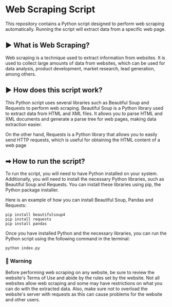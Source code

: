 # Web Scraping Script

This repository contains a Python script designed to perform web scraping automatically. Running the script will extract data from a specific web page.

## ▶ What is Web Scraping?
Web scraping is a technique used to extract information from websites.
It is used to collect large amounts of data from websites, which can be used for data analysis, product development, market research, lead generation, among others.

## ▶ How does this script work?
This Python script uses several libraries such as Beautiful Soup and Requests to perform web scraping.
Beautiful Soup is a Python library used to extract data from HTML and XML files.
It allows you to parse HTML and XML documents and generate a parse tree for web pages, making data extraction easier.

On the other hand, Requests is a Python library that allows you to easily send HTTP requests, which is useful for obtaining the HTML content of a web page

## ➡ How to run the script?
To run the script, you will need to have Python installed on your system. Additionally, you will need to install the necessary Python libraries, such as Beautiful Soup and Requests. You can install these libraries using pip, the Python package installer.

Here is an example of how you can install Beautiful Soup, Pandas and Requests:

```
pip install beautifulsoup4
pip install requests
pip install pandas
```

Once you have installed Python and the necessary libraries, you can run the Python script using the following command in the terminal:

```
python index.py
```
### 🔴 Warning
Before performing web scraping on any website, be sure to review the website's Terms of Use and abide by the rules set by the website. Not all websites allow web scraping and some may have restrictions on what you can do with the extracted data. Also, make sure not to overload the website's server with requests as this can cause problems for the website and other users.
